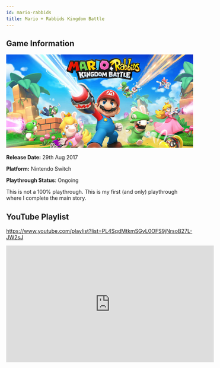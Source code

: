 ```yaml
---
id: mario-rabbids
title: Mario + Rabbids Kingdom Battle
---
```


## Game Information

![image info](../../static/games/mario-rabbids.jpg)

**Release Date:** 29th Aug 2017

**Platform:** Nintendo Switch

**Playthrough Status**: Ongoing

This is not a 100% playthrough. This is my first (and only) playthrough where I complete the main story.

## YouTube Playlist

https://www.youtube.com/playlist?list=PL4SqdMtkmSGvL0OFS9jNrsoB27L-JW2sJ

<iframe width="560" height="315" src="https://www.youtube-nocookie.com/embed/videoseries?list=PL4SqdMtkmSGvL0OFS9jNrsoB27L-JW2sJ" frameBorder="0" allow="accelerometer; autoplay; encrypted-media; gyroscope; picture-in-picture" allowFullScreen></iframe>
